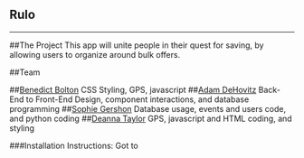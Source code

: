Rulo
-------------
-------------


##The Project
This app will unite people in their quest for saving, by allowing users to organize around bulk offers. 


##Team

##[Benedict Bolton](https://github.com/Benedict-Bolton) 
CSS Styling, GPS, javascript
##[Adam DeHovitz](https://github.com/adamdehovitz) 
Back-End to Front-End Design, component interactions, and database programming 
##[Sophie Gershon](https://github.com/sophgersh) 
Database usage, events and users code, and python coding
##[Deanna Taylor](https://github.com/deannataylor) 
GPS, javascript and HTML coding, and styling

###Installation Instructions:
Got to <url>